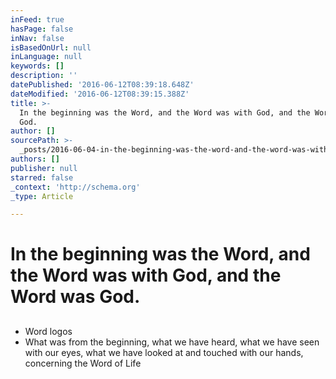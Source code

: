 ```yaml
---
inFeed: true
hasPage: false
inNav: false
isBasedOnUrl: null
inLanguage: null
keywords: []
description: ''
datePublished: '2016-06-12T08:39:18.648Z'
dateModified: '2016-06-12T08:39:15.388Z'
title: >-
  In the beginning was the Word, and the Word was with God, and the Word was
  God.
author: []
sourcePath: >-
  _posts/2016-06-04-in-the-beginning-was-the-word-and-the-word-was-with-god-an.md
authors: []
publisher: null
starred: false
_context: 'http://schema.org'
_type: Article

---
```

# In the beginning was the Word, and the Word was with God, and the Word was God.

## 

* Word logos
* What was from the beginning, what we have heard, what we have seen with our eyes, what we have looked at and touched with our hands, concerning the Word of Life